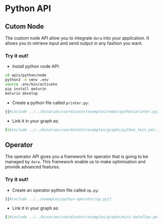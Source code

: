 # Python API

## Cutom Node

The custom node API allow you to integrate `dora` into your application. It allows you to retrieve input and send output in any fashion you want. 

### Try it out!

- Install python node API:
```bash
cd apis/python/node
python3 -m venv .env
source .env/bin/activate
pip install maturin
maturin develop
```

- Create a python file called `printer.py`:
```python
{{#include ../../binaries/coordinator/examples/nodes/python/printer.py}}
```

- Link it in your graph as:
```yaml
{{#include ../../binaries/coordinator/examples/graphs/python_test.yml:12:17}}
```

## Operator

The operator API gives you a framework for operator that is going to be managed by `dora`. This framework enable us to make optimisation and provide advanced features.

### Try it out!

- Create an operator python file called `op.py`:
```python
{{#include ../../examples/python-operator/op.py}}
```

- Link it in your graph as:
```yaml
{{#include ../../binaries/coordinator/examples/graphs/mini-dataflow.yml:67:73}}
```